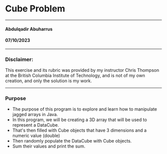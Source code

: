 # Cube Problem
___
#### Abdulqadir Abuharrus
#### 07/10/2023
___
### Disclaimer:
This exercise and its rubric was provided by my instructor Chris Thompson at the British Columbia Institute of 
Technology, and is not of my own creation, 
and only the solution is my work.
___
### Purpose
* The purpose of this program is to explore and learn how to manipulate jagged arrays in Java.
* In this program, we will be creating a 3D array that will be used to represent a DataCube.
* That's then filled with Cube objects that have 3 dimensions and a numeric value (double)
* Then randomly populate the DataCube with Cube objects.
* Sum their values and print the sum.


